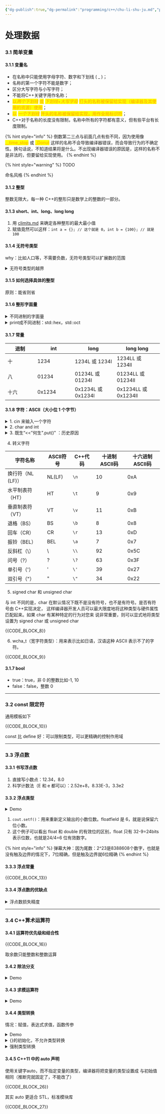 ```yaml
---
{"dg-publish":true,"dg-permalink":"programming/c++/chu-li-shu-ju.md","permalink":"/programming/c++/chu-li-shu-ju.md/"}
---
```



# 处理数据

### 3.1 简单变量

#### 3.1.1 变量名

* 在名称中只能使用字母字符、数字和下划线 ( \_ )；
* 名称的第一个字符不能是数字；
* 区分大写字符与小写字符；
* 不能将C++关键字用作名称；
* <mark style="color:orange;">以</mark>_<mark style="color:orange;">两个下划线</mark>_ <mark style="color:orange;"></mark><mark style="color:orange;">或</mark> <mark style="color:orange;"></mark>_<mark style="color:orange;">下划线+大写字母</mark>_ <mark style="color:orange;"></mark><mark style="color:orange;">打头的名称被保留给实现（编译器及其使用的资源）使用</mark>；
* <mark style="color:orange;">以</mark> <mark style="color:orange;"></mark>_<mark style="color:orange;">一个下划线</mark>_ <mark style="color:orange;"></mark><mark style="color:orange;">开头的名称被保留给实现，用作全局标识符</mark>；
* C++对于名称的长度没有限制，名称中所有的字符都有意义，但有些平台有长度限制。

{% hint style="info" %}
倒数第二三点与前面几点有些不同，因为使用像 <mark style="color:orange;">\_\_time\_stop</mark> 或 <mark style="color:orange;">\_Donut</mark> 这样的名称不会导致编译器错误，而会导致行为的不确定性。换句话说，不知道结果将是什么。不出现编译器错误的原因是，这样的名称不 是非法的，但要留给实现使用。
{% endhint %}

{% hint style="warning" %}
TODO

命名风格
{% endhint %}

#### 3.1.2 整型

整数无限大，每一种 C++的整形只是数学上的整数的一部分。

#### 3.1.3 short、int、long、long long

1. 用 [climits.md](library/climits.md "mention") 来确定各种整形的最大最小值
2. 赋值竟然可以这样：`int a = {}; // 这个就是 0`，`int b = {100}; // 就是 100`

#### 3.1.4 无符号类型

why：比如人口等，不需要负数，无符号类型可以扩展数的范围

<details>

<summary>无符号类型的越界</summary>

```cpp
// exceed.cpp -- exceeding some integer limits
#include <iostream>
#define ZERO 0     // makes ZERO symbol for 0 value
#include <climits> // defines INT_MAX as largest int value
int main()
{
    using namespace std;
    short sam = SHRT_MAX;     // initialize a variable to max value
    unsigned short sue = sam; // okay if variable sam already defined

    cout << "Sam has " << sam << " dollars and Sue has " << sue;
    cout << " dollars deposited." << endl
         << "Add $1 to each account." << endl
         << "Now ";
    sam = sam + 1;
    sue = sue + 1;
    cout << "Sam has " << sam << " dollars and Sue has " << sue;
    cout << " dollars deposited.\nPoor Sam!" << endl;
    sam = ZERO;
    sue = ZERO;
    cout << "Sam has " << sam << " dollars and Sue has " << sue;
    cout << " dollars deposited." << endl;
    cout << "Take $1 from each account." << endl
         << "Now ";
    sam = sam - 1;
    sue = sue - 1;
    cout << "Sam has " << sam << " dollars and Sue has " << sue;
    cout << " dollars deposited." << endl
         << "Lucky Sue!" << endl;
    // cin.get();
    return 0;
}
```

```bash
(base) kimshan@MacBook-Pro output % ./"exceed"
Sam has 32767 dollars and Sue has 32767 dollars deposited.
Add $1 to each account.
Now Sam has -32768 dollars and Sue has 32768 dollars deposited.
Poor Sam!
Sam has 0 dollars and Sue has 0 dollars deposited.
Take $1 from each account.
Now Sam has -1 dollars and Sue has 65535 dollars deposited.
Lucky Sue!
```

</details>

#### 3.1.5 如何选择具体的整型

原则：能省则省

#### 3.1.6 整形字面量

<details>

<summary> 不同进制的字面量</summary>

<pre class="language-cpp"><code class="lang-cpp">// hexoct1.cpp -- shows hex and octal literals
#include &#x3C;iostream>
int main()
{
    using namespace std;
<strong>    int chest = 42;   // decimal integer literal
</strong><strong>    int waist = 0x42; // hexadecimal integer literal
</strong><strong>    int inseam = 042; // octal integer literal
</strong>
    cout &#x3C;&#x3C; "Monsieur cuts a striking figure!\n";
    cout &#x3C;&#x3C; "chest = " &#x3C;&#x3C; chest &#x3C;&#x3C; " (42 in decimal)\n";
    cout &#x3C;&#x3C; "waist = " &#x3C;&#x3C; waist &#x3C;&#x3C; " (0x42 in hex)\n";
    cout &#x3C;&#x3C; "inseam = " &#x3C;&#x3C; inseam &#x3C;&#x3C; " (042 in octal)\n";
    // cin.get();
    return 0;
}
</code></pre>

```
(base) kimshan@MacBook-Pro output % ./"hexoct1"
Monsieur cuts a striking figure!
chest = 42 (42 in decimal)
waist = 66 (0x42 in hex)
inseam = 34 (042 in octal)
```

</details>

<details>

<summary>print成不同进制：std::hex，std::oct</summary>

<pre class="language-cpp"><code class="lang-cpp">// hexoct2.cpp -- display values in hex and octal
#include &#x3C;iostream>
using namespace std;
int main()
{
    using namespace std;
    int chest = 42;
    int waist = 42; 
    int inseam = 42;

    cout &#x3C;&#x3C; "Monsieur cuts a striking figure!"  &#x3C;&#x3C; endl;
    cout &#x3C;&#x3C; "chest = " &#x3C;&#x3C; chest &#x3C;&#x3C; " (decimal for 42)" &#x3C;&#x3C; endl;
<strong>    cout &#x3C;&#x3C; hex;      // manipulator for changing number base
</strong>    cout &#x3C;&#x3C; "waist = " &#x3C;&#x3C; waist &#x3C;&#x3C; " (hexadecimal for 42)" &#x3C;&#x3C; endl;
<strong>    cout &#x3C;&#x3C; oct;      // manipulator for changing number base
</strong>    cout &#x3C;&#x3C; "inseam = " &#x3C;&#x3C; inseam &#x3C;&#x3C; " (octal for 42)" &#x3C;&#x3C; endl;
    // cin.get();
    return 0; 
}
</code></pre>

```
(base) kimshan@MacBook-Pro output % ./"hexoct2"
Monsieur cuts a striking figure!
chest = 42 (decimal for 42)
waist = 2a (hexadecimal for 42)
inseam = 52 (octal for 42)
```

</details>

#### 3.1.7 常量

<table><thead><tr><th width="81">进制</th><th width="106">int</th><th>long</th><th>long long</th></tr></thead><tbody><tr><td>十</td><td>1234</td><td>1234L 或 1234l</td><td>1234LL 或 1234ll</td></tr><tr><td>八</td><td>01234</td><td>01234L 或 01234l</td><td>01234LL 或 01234ll</td></tr><tr><td>十六</td><td>0x1234</td><td>0x1234L 或 0x1234l</td><td>0x1234LL 或 0x1234ll</td></tr></tbody></table>

#### 3.1.8 字符：ASCII（大小位 1 个字节）

<details>

<summary>1. cin 来输入一个字符</summary>

<pre class="language-cpp"><code class="lang-cpp">// chartype.cpp -- the char type
#include &#x3C;iostream>
int main()
{
    using namespace std;
    char ch; // declare a char variable

    cout &#x3C;&#x3C; "Enter a character: " &#x3C;&#x3C; endl;
<strong>    cin >> ch;
</strong>    cout &#x3C;&#x3C; "Hola! ";
    cout &#x3C;&#x3C; "Thank you for the " &#x3C;&#x3C; ch &#x3C;&#x3C; " character." &#x3C;&#x3C; endl;
    // cin.get();
    // cin.get();
    return 0;
}
</code></pre>

```
(base) kimshan@MacBook-Pro output % ./"chartype"
Enter a character: 
M
Hola! Thank you for the M character.
```

</details>

<details>

<summary>2. char and int</summary>

```cpp
// morechar.cpp -- the char type and int type contrasted
#include <iostream>
int main()
{
    using namespace std;
    char ch = 'M'; // assign ASCII code for M to ch
    int i = ch;    // store same code in an int
    cout << "The ASCII code for " << ch << " is " << i << endl;

    cout << "Add one to the character code:" << endl;
    ch = ch + 1; // change character code in ch
    i = ch;      // save new character code in i
    cout << "The ASCII code for " << ch << " is " << i << endl;

    // using the cout.put() member function to display a char
    cout << "Displaying char ch using cout.put(ch): ";
    cout.put(ch);

    // using cout.put() to display a char constant
    cout.put('!');

    cout << endl
         << "Done" << endl;
    // cin.get();
    return 0;
}
```

```
(base) kimshan@MacBook-Pro output % ./"morechar"
The ASCII code for M is 77
Add one to the character code:
The ASCII code for N is 78
Displaying char ch using cout.put(ch): N!
Done
```

</details>

<details>

<summary>3. 既生“&#x3C;&#x3C;”何生".put()" ：历史原因</summary>

答案与历史有关。在 C++的 Release 2.0 之前，cout 将字符变量显示为字符，而将字符常量(如 ‘M’和‘N’)显示为数字。问题是，C++的早期版本与 C 一样，也将把字符常量存储为 int 类型。也就是 说，‘M’的编码 77 将被存储在一个 16 位或 32 位的单元中。而 char 变量一般占 8 位。

遗憾的是，这意味着对 cout 来说，‘M’和 ch 看上去有天壤之别，虽然它们存储的值相同。因此，下 面的语句将打印$字符的 ASCII 码，而不是字符$：

```
cout << '

在Release 2.0之后，C++将字符常量存储为char类型，而不是int类型。这意味着cout现在可以正确 处理字符常量了。

</details>

4. 转义字符

| 字符名称         | ASCII符号 | C++代码 | 十进制ASCII码 | 十六进制ASCII码 |
| ------------ | ------- | ----- | --------- | ---------- |
| 换行符（NL (LF)） | NL(LF)  | `\n`  | 10        | 0xA        |
| 水平制表符（HT）    | HT      | `\t`  | 9         | 0x9        |
| 垂直制表符（VT）    | VT      | `\v`  | 11        | 0xB        |
| 退格（BS）       | BS      | `\b`  | 8         | 0x8        |
| 回车（CR）       | CR      | `\r`  | 13        | 0xD        |
| 振铃（BEL）      | BEL     | `\a`  | 7         | 0x7        |
| 反斜杠（\）       | \\      | `\\`  | 92        | 0x5C       |
| 问号（?）        | ?       | `\?`  | 63        | 0x3F       |
| 单引号（'）       | '       | `\'`  | 39        | 0x27       |
| 双引号（"）       | "       | `\"`  | 34        | 0x22       |

5. signed char 和 unsigned char

与 int 不同的是，char 在默认情况下既不是没有符号，也不是有符号。是否有符号由 C++实现决定， 这样编译器开发人员可以最大限度地将这种类型与硬件属性匹配起来。如果 char 有某种特定的行为对您来 说非常重要，则可以显式地将类型设置为 signed char 或 unsigned char

```cpp
char a; // 可能是有符号，也有可能无符号
unsigned char b; // 一定丝滑无符号
signed char c; // 一定是无符号
```

6. wcha\_t（宽字符类型）：用来表示比如日语，汉语这种 ASCII 表示不了的字符。

```cpp
wchar_t bob = L'P';
wcout << L"tall" << endl;
```

#### 3.1.7 bool

* true：true，非 0 的整数比如-1, 10
* false：false，整数 0

***

### 3.2 const 限定符

通用模板如下

```cpp
const 类型 名字 = value;
```

const 比 define 好：可以限制类型，可以更精确的控制作用域

***

### 3.3 浮点数

#### 3.3.1 书写浮点数

1. 直接写小数点：12.34，8.0
2. 科学计数法（E 和 e 都可以）：2.52e+8，8.33E-3，3.3e2

#### 3.3.2 浮点类型

<details>

<summary>Demo</summary>

```cpp
// floatnum.cpp -- floating-point types
#include <iostream>
int main()
{
    using namespace std; 
    cout.setf(ios_base::fixed, ios_base::floatfield); // fixed-point
    float tub = 10.0 / 3.0;     // good to about 6 places
    double mint = 10.0 / 3.0;   // good to about 15 places
    const float million = 1.0e6;

    cout << "tub = " << tub;
    cout << ", a million tubs = " << million * tub;
    cout << ",\nand ten million tubs = ";
    cout << 10 * million * tub << endl;

    cout << "mint = " << mint << " and a million mints = ";
    cout << million * mint << endl;
    // cin.get();
    return 0;
}
```

```
(base) kimshan@MacBook-Pro output % ./"floatnum"
tub = 3.333333, a million tubs = 3333333.250000,
and ten million tubs = 33333332.000000
mint = 3.333333 and a million mints = 3333333.333333
```

</details>

1. `cout.setf()`：用来重新定义输出的小数位数。floatfield 是 6，就是说保留六位小数。
2. 这个例子可以看出 float 和 double 的有效位的区别，float 只有 32-9=24bits 表示位数，也就是24/4=6 位有效数字。

{% hint style="info" %}
弹幕大神：因为尾数：2^23是8388608个数字，也就是没有触及边界的情况下，7位精确，但是触及边界就6位精确
{% endhint %}

#### 3.3.3 浮点常量

```cpp
1.234f   // float const
2.45E20F // float const
2.345E28 // double const
2.2L     // long double const
```

#### 3.3.4 浮点数的优缺点

<details>

<summary> 浮点数损失精度</summary>

```cpp
// fltadd.cpp -- precision problems with float
#include <iostream>
int main()
{
    using namespace std;
    float a = 2.34E+22f;
    float b = a + 1.0f;

    cout << "a = " << a << endl;
    cout << "b - a = " << b - a << endl;
    // cin.get();
    return 0;
}
```

```
(base) kimshan@MacBook-Pro output % ./"fltadd"
a = 2.34e+22
b - a = 0
```

</details>

***

### 3.4 C++算术运算符

#### 3.4.1 运算符优先级和结合性

```
+,-,*,/,%
```

取余数只能整数和整数运算

#### 3.4.2 除法分支

<details>

<summary>Demo</summary>

```cpp
// divide.cpp -- integer and floating-point division
// 如果两个操作数都是整数，则 C++将执行整数除法。
// 这意味着结果的小数部分将被丢弃，使得最后的结果是一个整数。
// 如果其中有一个(或两个)操作数是浮点值，则小数部分将保留，结果为浮点数
#include <iostream>
int main()
{
    using namespace std;
    cout.setf(ios_base::fixed, ios_base::floatfield);
    cout << "Integer division: 9/5 = " << 9 / 5  << endl;
    cout << "Floating-point division: 9.0/5.0 = ";
    cout << 9.0 / 5.0 << endl;
    cout << "Mixed division: 9.0/5 = " << 9.0 / 5  << endl;
    cout << "double constants: 1e7/9.0 = ";
    cout << 1.e7 / 9.0 <<  endl;
    cout << "float constants: 1e7f/9.0f = ";
    cout << 1.e7f / 9.0f <<  endl;
    // cin.get();
    return 0;
}
```

```
(base) kimshan@MacBook-Pro output % ./"divide"
Integer division: 9/5 = 1
Floating-point division: 9.0/5.0 = 1.800000
Mixed division: 9.0/5 = 1.800000
double constants: 1e7/9.0 = 1111111.111111
float constants: 1e7f/9.0f = 1111111.125000
```

</details>

#### 3.4.3 求模运算符

<details>

<summary>Demo</summary>

```cpp
// modulus.cpp -- uses % operator to convert lbs to stone
#include <iostream>
int main()
{
    using namespace std;
    const int Lbs_per_stn = 14;
    int lbs;

    cout << "Enter your weight in pounds: ";
    cin >> lbs;
    int stone = lbs / Lbs_per_stn;      // whole stone
    int pounds = lbs % Lbs_per_stn;     // remainder in pounds
    cout << lbs << " pounds are " << stone
         << " stone, " << pounds << " pound(s).\n";
    // cin.get();
    // cin.get();
    return 0; 
}

```

```
(base) kimshan@MacBook-Pro output % ./"modulus"
Enter your weight in pounds: 100
100 pounds are 7 stone, 2 pound(s).
```

</details>

#### 3.4.4 类型转换

情况：赋值，表达式求值，函数传参

<details>

<summary>Demo</summary>

```cpp
// assign.cpp -- type changes on assignment
#include <iostream>
int main()
{
    using namespace std;
    cout.setf(ios_base::fixed, ios_base::floatfield);
    float tree = 3;     // int converted to float
    int guess = 3.9832; // float converted to int
    int debt = 7.2E12;  // result not defined in C++
    cout << "tree = " << tree << endl;
    cout << "guess = " << guess << endl;
    cout << "debt = " << debt << endl;
    // cin.get();
    return 0;
}

```

```
(base) kimshan@MacBook-Pro output % ./"assign"
tree = 3.000000
guess = 3
debt = 4098
```

</details>

<details>

<summary>{}的初始化，不允许类型转换</summary>

```cpp
const int code = 66; // √
int x = 66; // √
char c1 {31325}; // √
char c2 = {66}; // √
char c3 {code}; // √
char c4 = {x}; // x  {}里边不能是变量
char c5 = x; // √
```

</details>

<details>

<summary>强制类型转换</summary>

```cpp
// typecast.cpp -- forcing type changes
#include <iostream>
int main()
{
    using namespace std;
    int auks, bats, coots;

    // the following statement adds the values as double,
    // then converts the result to int
    auks = 19.99 + 11.99;

    // these statements add values as int
    bats = (int) 19.99 + (int) 11.99;   // old C syntax
    coots = int (19.99) + int (11.99);  // new C++ syntax
    cout << "auks = " << auks << ", bats = " << bats;
    cout << ", coots = " << coots << endl;

    char ch = 'Z';
    cout << "The code for " << ch << " is ";    // print as char
    cout << int(ch) << endl;                    // print as int
    cout << "Yes, the code is ";
    cout << static_cast<int>(ch) << endl;       // using static_cast
   // cin.get();
    return 0; 
}

```

```
(base) kimshan@MacBook-Pro output % ./"typecast"
auks = 31, bats = 30, coots = 30
The code for Z is 90
Yes, the code is 90
```

</details>

#### 3.4.5 C++11 中的 auto 声明

使用关键字auto，而不指定变量的类型，编译器将把变量的类型设置成 与初始值相同（推断完就固定了，不能改了）

```cpp
auto a = 1.0;
auto b = 3;
```

其实 auto 更适合 STL，标准模块库

```cpp
std::vector<double> scores;
// std::vector<double>::iterator pv = scoress.begin();
auto pv = scoress.begin();
```;
```

在Release 2.0之后，C++将字符常量存储为char类型，而不是int类型。这意味着cout现在可以正确 处理字符常量了。

</details>

4. 转义字符

| 字符名称         | ASCII符号 | C++代码 | 十进制ASCII码 | 十六进制ASCII码 |
| ------------ | ------- | ----- | --------- | ---------- |
| 换行符（NL (LF)） | NL(LF)  | `\n`  | 10        | 0xA        |
| 水平制表符（HT）    | HT      | `\t`  | 9         | 0x9        |
| 垂直制表符（VT）    | VT      | `\v`  | 11        | 0xB        |
| 退格（BS）       | BS      | `\b`  | 8         | 0x8        |
| 回车（CR）       | CR      | `\r`  | 13        | 0xD        |
| 振铃（BEL）      | BEL     | `\a`  | 7         | 0x7        |
| 反斜杠（\）       | \\      | `\\`  | 92        | 0x5C       |
| 问号（?）        | ?       | `\?`  | 63        | 0x3F       |
| 单引号（'）       | '       | `\'`  | 39        | 0x27       |
| 双引号（"）       | "       | `\"`  | 34        | 0x22       |

5. signed char 和 unsigned char

与 int 不同的是，char 在默认情况下既不是没有符号，也不是有符号。是否有符号由 C++实现决定， 这样编译器开发人员可以最大限度地将这种类型与硬件属性匹配起来。如果 char 有某种特定的行为对您来 说非常重要，则可以显式地将类型设置为 signed char 或 unsigned char

{{CODE_BLOCK_8}}

6. wcha\_t（宽字符类型）：用来表示比如日语，汉语这种 ASCII 表示不了的字符。

{{CODE_BLOCK_9}}

#### 3.1.7 bool

* true：true，非 0 的整数比如-1, 10
* false：false，整数 0

***

### 3.2 const 限定符

通用模板如下

{{CODE_BLOCK_10}}

const 比 define 好：可以限制类型，可以更精确的控制作用域

***

### 3.3 浮点数

#### 3.3.1 书写浮点数

1. 直接写小数点：12.34，8.0
2. 科学计数法（E 和 e 都可以）：2.52e+8，8.33E-3，3.3e2

#### 3.3.2 浮点类型

<details>

<summary>Demo</summary>

{{CODE_BLOCK_11}}

{{CODE_BLOCK_12}}

</details>

1. `cout.setf()`：用来重新定义输出的小数位数。floatfield 是 6，就是说保留六位小数。
2. 这个例子可以看出 float 和 double 的有效位的区别，float 只有 32-9=24bits 表示位数，也就是24/4=6 位有效数字。

{% hint style="info" %}
弹幕大神：因为尾数：2^23是8388608个数字，也就是没有触及边界的情况下，7位精确，但是触及边界就6位精确
{% endhint %}

#### 3.3.3 浮点常量

{{CODE_BLOCK_13}}

#### 3.3.4 浮点数的优缺点

<details>

<summary> 浮点数损失精度</summary>

{{CODE_BLOCK_14}}

{{CODE_BLOCK_15}}

</details>

***

### 3.4 C++算术运算符

#### 3.4.1 运算符优先级和结合性

{{CODE_BLOCK_16}}

取余数只能整数和整数运算

#### 3.4.2 除法分支

<details>

<summary>Demo</summary>

{{CODE_BLOCK_17}}

{{CODE_BLOCK_18}}

</details>

#### 3.4.3 求模运算符

<details>

<summary>Demo</summary>

{{CODE_BLOCK_19}}

{{CODE_BLOCK_20}}

</details>

#### 3.4.4 类型转换

情况：赋值，表达式求值，函数传参

<details>

<summary>Demo</summary>

{{CODE_BLOCK_21}}

{{CODE_BLOCK_22}}

</details>

<details>

<summary>{}的初始化，不允许类型转换</summary>

{{CODE_BLOCK_23}}

</details>

<details>

<summary>强制类型转换</summary>

{{CODE_BLOCK_24}}

{{CODE_BLOCK_25}}

</details>

#### 3.4.5 C++11 中的 auto 声明

使用关键字auto，而不指定变量的类型，编译器将把变量的类型设置成 与初始值相同（推断完就固定了，不能改了）

{{CODE_BLOCK_26}}

其实 auto 更适合 STL，标准模块库

{{CODE_BLOCK_27}}